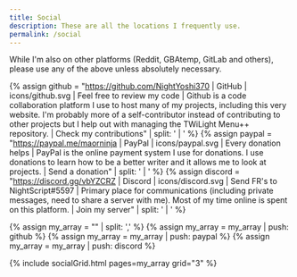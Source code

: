```yaml
---
title: Social
description: These are all the locations I frequently use.
permalink: /social
---
```


While I'm also on other platforms (Reddit, GBAtemp, GitLab and others), please use any of the above unless absolutely necessary.

{% assign github = "https://github.com/NightYoshi370 | GitHub | icons/github.svg | Feel free to review my code | Github is a code collaboration platform I use to host many of my projects, including this very website. I'm probably more of a self-contributor instead of contributing to other projects but I help out with managing the TWiLight Menu++ repository. | Check my contributions" | split: ' | ' %}
{% assign paypal = "https://paypal.me/maorninja | PayPal | icons/paypal.svg | Every donation helps | PayPal is the online payment system I use for donations. I use donations to learn how to be a better writer and it allows me to look at projects. | Send a donation" | split: ' | ' %}
{% assign discord = "https://discord.gg/vbYZCRZ | Discord | icons/discord.svg | Send FR's to NightScript#5597 | Primary place for communications (including private messages, need to share a server with me). Most of my time online is spent on this platform. | Join my server" | split: ' | ' %}

{% assign my_array = "" | split: ',' %}
{% assign my_array = my_array | push: github %}
{% assign my_array = my_array | push: paypal %}
{% assign my_array = my_array | push: discord %}

{% include socialGrid.html pages=my_array grid="3" %}